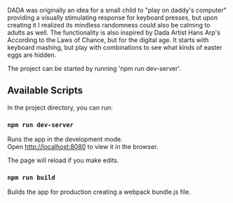 DADA was originally an idea for a small child to "play on daddy's computer" providing a visually stimulating response for keyboard presses, but upon creating it I realized its mindless randomness could also be calming to adults as well. The functionality is also inspired by Dada Artist Hans Arp's According to the Laws of Chance, but for the digital age. It starts with keyboard mashing, but play with combinations to see what kinds of easter eggs are hidden.    

The project can be started by running 'npm run dev-server'.

## Available Scripts

In the project directory, you can run:

### `npm run dev-server`

Runs the app in the development mode.<br>
Open [http://localhost:8080](http://localhost:8080) to view it in the browser.

The page will reload if you make edits.

### `npm run build`

Builds the app for production creating a webpack bundle.js file.<br>
